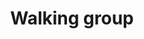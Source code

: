 ---
layout: activity
title: Walking group
description: Walks suitable for everyone and well behaved dogs are welcome too.
times:
- Thursday 10am
cost: free
location: St George's Community Centre
signup: true
additional_info: Please wear sensible shoes and clothing appropriate for the weather.
---